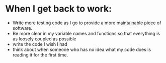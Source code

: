# When I get back to work:

- Write more testing code as I go to provide a more maintainable piece of software.
- Be more clear in my variable names and functions so that everything is as loosely coupled as possible
- write the code I wish I had
- think about when someone who has no idea what my code does is reading it for the first time.



